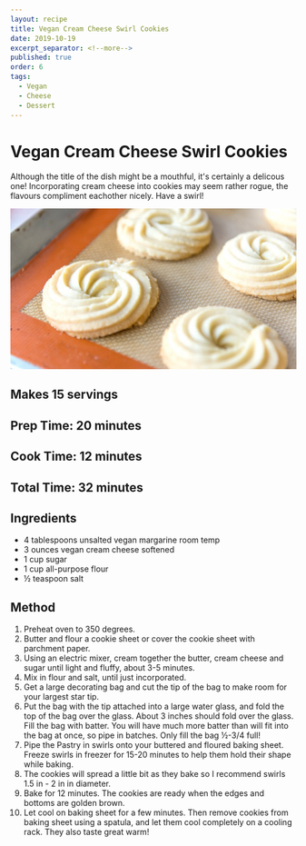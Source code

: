 ```yaml
---
layout: recipe
title: Vegan Cream Cheese Swirl Cookies
date: 2019-10-19
excerpt_separator: <!--more-->
published: true
order: 6
tags:
  - Vegan
  - Cheese
  - Dessert
---
```


# Vegan Cream Cheese Swirl Cookies
Although the title of the dish might be a mouthful, it's certainly a delicous one! Incorporating cream cheese into cookies may seem rather rogue, the flavours compliment eachother nicely. Have a swirl!

<!--more-->
[![Vegan Cream Cheese Swirl Cookies](/_uploads/vegancookies.jpg)](/_uploads/vegancookies.jpg)

## Makes 15 servings

## Prep Time: 20 minutes
## Cook Time: 12 minutes
## Total Time: 32 minutes

## Ingredients
- 4 tablespoons unsalted vegan margarine room temp
- 3 ounces vegan cream cheese softened
- 1 cup sugar
- 1 cup all-purpose flour
- ½ teaspoon salt

## Method
1. Preheat oven to 350 degrees.
2. Butter and flour a cookie sheet or cover the cookie sheet with parchment paper.
3. Using an electric mixer, cream together the butter, cream cheese and sugar until light and fluffy, about 3-5 minutes.
4. Mix in flour and salt, until just incorporated.
5. Get a large decorating bag and cut the tip of the bag to make room for your largest star tip.
6. Put the bag with the tip attached into a large water glass, and fold the top of the bag over the glass. About 3 inches should fold over the glass. Fill the bag with batter. You will have much more batter than will fit into the bag at once, so pipe in batches. Only fill the bag ½-3/4 full!
7. Pipe the Pastry in swirls onto your buttered and floured baking sheet. Freeze swirls in freezer for 15-20 minutes to help them hold their shape while baking.
8. The cookies will spread a little bit as they bake so I recommend swirls 1.5 in - 2 in in diameter.
9. Bake for 12 minutes. The cookies are ready when the edges and bottoms are golden brown.
10. Let cool on baking sheet for a few minutes. Then remove cookies from baking sheet using a spatula, and let them cool completely on a cooling rack. They also taste great warm!
